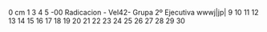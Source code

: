 0 cm 1
3
4 5
-00
Radicacion - Vel42-
Grupa 2º
Ejecutiva
wwwj|jp|
9
10 11 12 13 14 15 16 17 18 19 20 21 22 23 24 25 26 27 28 29 30